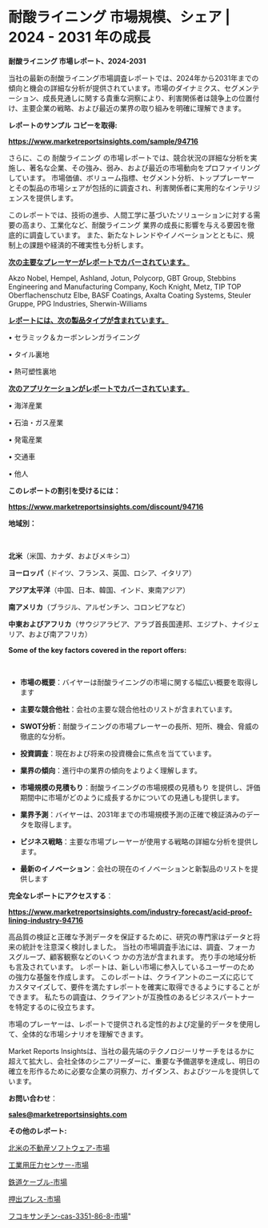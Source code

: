 # 耐酸ライニング 市場規模、シェア | 2024 - 2031 年の成長

<strong>耐酸ライニング 市場レポート、2024-2031</strong>

当社の最新の耐酸ライニング市場調査レポートでは、2024年から2031年までの傾向と機会の詳細な分析が提供されています。市場のダイナミクス、セグメンテーション、成長見通しに関する貴重な洞察により、利害関係者は競争上の位置付け、主要企業の戦略、および最近の業界の取り組みを明確に理解できます。



<strong>レポートのサンプル コピーを取得:</strong> <a href=https://www.marketreportsinsights.com/sample/94716>

<strong><u>https://www.marketreportsinsights.com/sample/94716</u></strong></a>

さらに、この 耐酸ライニング の市場レポートでは、競合状況の詳細な分析を実施し、著名な企業、その強み、弱み、および最近の市場動向をプロファイリングしています。 市場価値、ボリューム指標、セグメント分析、トッププレーヤーとその製品の市場シェアが包括的に調査され、利害関係者に実用的なインテリジェンスを提供します。

このレポートでは、技術の進歩、人間工学に基づいたソリューションに対する需要の高まり、工業化など、耐酸ライニング 業界の成長に影響を与える要因を徹底的に調査しています。 また、新たなトレンドやイノベーションとともに、規制上の課題や経済的不確実性も分析します。



<strong><u>次の主要なプレーヤーがレポートでカバーされています。</u></strong>

Akzo Nobel, Hempel, Ashland, Jotun, Polycorp, GBT Group, Stebbins Engineering and Manufacturing Company, Koch Knight, Metz, TIP TOP Oberflachenschutz Elbe, BASF Coatings, Axalta Coating Systems, Steuler Gruppe, PPG Industries, Sherwin-Williams



<strong><u><b>レポートには、次の製品タイプが含まれています。</b></u></strong>

• セラミック＆カーボンレンガライニング

• タイル裏地

• 熱可塑性裏地



<strong><u><b>次のアプリケーションがレポートでカバーされています。</b></u></strong>

• 海洋産業

• 石油・ガス産業

• 発電産業

• 交通車

• 他人



<strong><b>このレポートの割引を受けるには：</b></strong>

<a href=https://www.marketreportsinsights.com/discount/94716>

<strong><u>https://www.marketreportsinsights.com/discount/94716</u></strong></a>



<strong>地域別：</strong>

<strong> </strong>



<strong>北米</strong>（米国、カナダ、およびメキシコ）



<strong>ヨーロッパ</strong>（ドイツ、フランス、英国、ロシア、イタリア）



<strong>アジア太平洋</strong>（中国、日本、韓国、インド、東南アジア）



<strong>南アメリカ</strong>（ブラジル、アルゼンチン、コロンビアなど）



<strong>中東およびアフリカ</strong>（サウジアラビア、アラブ首長国連邦、エジプト、ナイジェリア、および南アフリカ）



<strong>Some of the key factors covered in the report offers:</strong>

<strong> </strong>
<ul>
  <li>

<strong>市場の概要</strong>：バイヤーは耐酸ライニングの市場に関する幅広い概要を取得します</li>
  <li>

<strong>主要な競合他社</strong>：会社の主要な競合他社のリストが含まれています。</li>
  <li>

<strong>SWOT分析</strong>：耐酸ライニングの市場プレーヤーの長所、短所、機会、脅威の徹底的な分析。</li>
  <li>

<strong>投資調査</strong>：現在および将来の投資機会に焦点を当てています。</li>
  <li>

<strong>業界の傾向</strong>：進行中の業界の傾向をよりよく理解します。</li>
  <li>

<strong>市場規模の見積もり</strong>：耐酸ライニングの市場規模の見積もり を提供し、評価期間中に市場がどのように成長するかについての見通しも提供します。</li>
  <li>

<strong>業界予測</strong>：バイヤーは、2031年までの市場規模予測の正確で検証済みのデータを取得します。</li>
  <li>

<strong>ビジネス戦略</strong>：主要な市場プレーヤーが使用する戦略の詳細な分析を提供します。</li>
  <li>

<strong>最新のイノベーション</strong>：会社の現在のイノベーションと新製品のリストを提供します</li>
</ul>


<strong>完全なレポートにアクセスする</strong>：

<a href=https://www.marketreportsinsights.com/industry-forecast/acid-proof-lining-industry-94716>

<strong><u>https://www.marketreportsinsights.com/industry-forecast/acid-proof-lining-industry-94716</u></strong></a>

高品質の検証と正確な予測データを保証するために、研究の専門家はデータと将来の統計を注意深く検討しました。 当社の市場調査手法には、調査、フォーカスグループ、顧客観察などのいくつ かの方法が含まれます。 売り手の地域分析も言及されています。 レポートは、新しい市場に参入しているユーザーのための強力な基盤を作成します。 このレポートは、クライアントのニーズに応じてカスタマイズして、要件を満たすレポートを確実に取得できるようにすることができます。 私たちの調査は、クライアントが互換性のあるビジネスパートナーを特定するのに役立ちます。

市場のプレーヤーは、レポートで提供される定性的および定量的データを使用して、全体的な市場シナリオを理解できます。

Market Reports Insightsは、当社の最先端のテクノロジーリサーチをはるかに超えて拡大し、会社全体のシニアリーダーに、重要な予備選挙を達成し、明日の確立を形作るために必要な企業の洞察力、ガイダンス、およびツールを提供しています。



<strong><b>お問い合わせ</b></strong>：

<a href=mailto:sales@marketreportsinsights.com>

<strong><u>sales@marketreportsinsights.com</u></strong></a>



<strong>その他のレポート:</strong>

<a href=https://www.linkedin.com/pulse/北米の不動産ソフトウェア-市場-2023-推進要因と成長機会-2030-jvouf/>北米の不動産ソフトウェア-市場</a>

<a href=https://www.linkedin.com/pulse/工業用圧力センサー-市場-2023-最新の-cagr-および成長分析-2030-fpo3f/>工業用圧力センサー-市場</a>

<a href=https://www.linkedin.com/pulse/鉄道ケーブル-市場-2023-収益と成長ドライバー-2030-trend-tracking-toolbox-24-analysis-sc12f/>鉄道ケーブル-市場</a>

<a href=https://www.linkedin.com/pulse/押出プレス-市場-2023-swot-分析と成長率-2030-consumer-connection-collective-360-s9f1f/>押出プレス-市場</a>

<a href=https://www.linkedin.com/pulse/フコキサンチン-cas-3351-86-8-市場-2023-収益と成長ドライバー-anzpc/>フコキサンチン-cas-3351-86-8-市場</a>"
